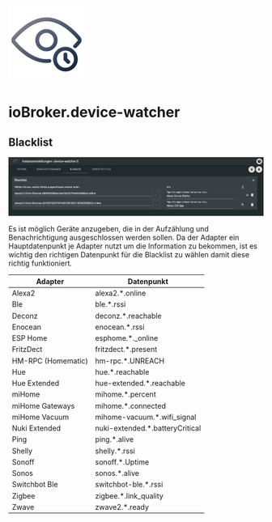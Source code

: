 ![Logo](../../admin/device-watcher.png)
# ioBroker.device-watcher

## Blacklist

![addBlacklist](img/add_blacklist.png)

Es ist möglich Geräte anzugeben, die in der Aufzählung und Benachrichtigung ausgeschlossen werden sollen. Da der Adapter ein Hauptdatenpunkt je Adapter nutzt um die Information zu bekommen, ist es wichtig den richtigen Datenpunkt für die Blacklist zu wählen damit diese richtig funktioniert. 


| Adapter            | Datenpunkt                      |
|--------------------|---------------------------------|
| Alexa2             | alexa2.*.online                 |
| Ble                | ble.*.rssi                      |
| Deconz             | deconz.*.reachable              |
| Enocean            | enocean.*.rssi                  |
| ESP Home           | esphome.*._online               |
| FritzDect          | fritzdect.*.present             |
| HM-RPC (Homematic) | hm-rpc.*.UNREACH                |
| Hue                | hue.*.reachable                 |
| Hue Extended       | hue-extended.*.reachable        |
| miHome             | mihome.*.percent                |
| miHome Gateways    | mihome.*.connected              |
| miHome Vacuum      | mihome-vacuum.*.wifi_signal     |
| Nuki Extended      | nuki-extended.*.batteryCritical |
| Ping               | ping.*.alive                    |
| Shelly             | shelly.*.rssi                   |
| Sonoff             | sonoff.*.Uptime                 |
| Sonos              | sonos.*.alive                   |
| Switchbot Ble      | switchbot-ble.*.rssi            |
| Zigbee             | zigbee.*.link_quality           |
| Zwave              | zwave2.*.ready                  |
